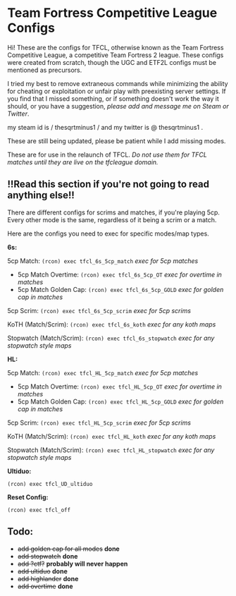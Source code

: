 

# Team Fortress Competitive League Configs

Hi! These are the configs for TFCL, otherwise known as the Team Fortress Competitive League, a competitive Team Fortress 2 league. These configs were created from scratch, though the UGC and ETF2L configs must be mentioned as precursors. 

I tried my best to remove extraneous commands while minimizing the ability for cheating or exploitation or unfair play with preexisting server settings. If you find that I missed something, or if something doesn't work the way it should, or you have a suggestion, *please add and message me on Steam or Twitter*. 

my steam id is / thesqrtminus1 / and my twitter is @ thesqrtminus1 .


These are still being updated, please be patient while I add missing modes.

These are for use in the relaunch of TFCL. *Do not use them for TFCL matches until they are live on the tfcleague domain.*



## !!Read this section if you're not going to read anything else!!

There are different configs for scrims and matches, if you're playing 5cp. Every other mode is the same, regardless of it being a scrim or a match.

Here are the configs you need to exec for specific modes/map types.

**6s:**

5cp Match: `(rcon) exec tfcl_6s_5cp_match` *exec for 5cp matches*
* 5cp Match Overtime: `(rcon) exec tfcl_6s_5cp_OT` *exec for overtime in matches*
* 5cp Match Golden Cap: `(rcon) exec tfcl_6s_5cp_GOLD` *exec for golden cap in matches*

5cp Scrim: `(rcon) exec tfcl_6s_5cp_scrim` *exec for 5cp scrims*

KoTH (Match/Scrim): `(rcon) exec tfcl_6s_koth` *exec for any koth maps*

Stopwatch (Match/Scrim): `(rcon) exec tfcl_6s_stopwatch` *exec for any stopwatch style maps*


**HL:**

5cp Match: `(rcon) exec tfcl_HL_5cp_match` *exec for 5cp matches*
* 5cp Match Overtime: `(rcon) exec tfcl_HL_5cp_OT` *exec for overtime in matches*
* 5cp Match Golden Cap: `(rcon) exec tfcl_HL_5cp_GOLD` *exec for golden cap in matches*

5cp Scrim: `(rcon) exec tfcl_HL_5cp_scrim` *exec for 5cp scrims*

KoTH (Match/Scrim): `(rcon) exec tfcl_HL_koth` *exec for any koth maps*

Stopwatch (Match/Scrim): `(rcon) exec tfcl_HL_stopwatch` *exec for any stopwatch style maps*

**Ultiduo:**

`(rcon) exec tfcl_UD_ultiduo`

**Reset Config:**

`(rcon) exec tfcl_off`

## Todo: 

* ~~add golden cap for all modes~~ **done**
* ~~add stopwatch~~ **done**
* ~~add ?ctf?~~ **probably will never happen**
* ~~add ultiduo~~ **done**
* ~~add highlander~~ **done**
* ~~add overtime~~ **done**

